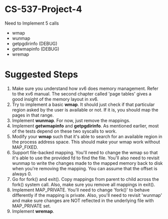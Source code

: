 # CS-537-Project-4

Need to Implement 5 calls 
- wmap
- wunmap
- getpgdirinfo (DEBUG)
- getwmapinfo (DEBUG)
- wremap

# Suggested Steps 
1. Make sure you understand how xv6 does memory management. Refer to the xv6 manual. The second chapter called 'page tables' gives a good insight of the memory layout in xv6. 
2. Try to implement a basic **wmap**. It should just check if that particular region asked by the user is available or not. If it is, you should map the pages in that range.
3. Implement **wunmap**. For now, just remove the mappings.
4. Implement **getwmapinfo** and **getpgdirinfo**. As mentioned earlier, most of the tests depend on these two syscalls to work.
5. Modify your **wmap** such that it's able to search for an available region in the process address space. This should make your wmap work without MAP_FIXED.
6. Support file-backed mapping. You'll need to change the wmap so that it's able to use the provided fd to find the file. You'll also need to revisit wunmap to write the changes made to the mapped memory back to disk when you're removing the mapping. You can assume that the offset is always 0.
7. Go for fork() and exit(). Copy mappings from parent to child across the fork() system call. Also, make sure you remove all mappings in exit().
8. Implement MAP_PRIVATE. You'll need to change 'fork()' to behave differently if the mapping is private. Also, you'll need to revisit 'wunmap' and make sure changes are NOT reflected in the underlying file with MAP_PRIVATE set.
9. Implement **wremap**.
